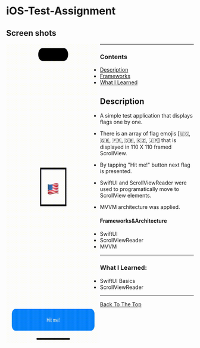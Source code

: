 # iOS-Test-Assignment


## Screen shots
<div style="width: 50%;min-height: 150px;float: left;">
    <img src="https://github.com/KizatovArman/iOS-Test-Assignment/blob/main/Demonstration/output.gif" alt="Application Demo" width="400" height="800">
</div>

---

### Contents

- [Description](#description)
- [Frameworks](#frameworks)
- [What I Learned](#what-i-learned)

## Description

- A simple test application that displays flags one by one.

- There is an array of flag emojis [🇺🇸, 🇬🇧, 🇫🇷, 🇩🇪, 🇰🇿, 🇯🇵] that is displayed in 110 X 110 framed ScrollView.

- By tapping "Hit me!" button next flag is presented.

- SwiftUI and ScrollViewReader were used to programatically move to ScrollView elements.

- MVVM architecture was applied.

#### Frameworks&Architecture

- SwiftUI
- ScrollViewReader
- MVVM

---
### What I Learned:

- SwiftUI Basics
- ScrollViewReader

---

[Back To The Top](#iOS-Test-Assignment)
